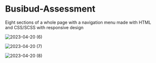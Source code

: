 # Busibud-Assessment

Eight sections of a whole page with a navigation menu made with HTML and CSS/SCSS with responsive design

![2023-04-20 (6)](https://user-images.githubusercontent.com/113760661/235850168-ae8376fd-7fa0-4919-a74f-edd8170575bd.png)

![2023-04-20 (7)](https://user-images.githubusercontent.com/113760661/235850313-a76773c6-6007-427c-98d1-a9c62d2ff407.png)

![2023-04-20 (8)](https://user-images.githubusercontent.com/113760661/235850380-a3dddf7d-eeb1-4f9d-913a-f02f274da8f6.png)
